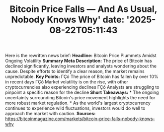 ﻿---
title: "Bitcoin Price Falls — And As Usual, Nobody Knows Why'
date: '2025-08-22T05:11:43"
category: "Markets"
summary: ""
slug: "bitcoin price falls  and as usual nobody knows why"
source_urls:
  - "https://bitcoinmagazine.com/markets/bitcoin-price-falls-nobody-knows-why"
seo:
  title: "Bitcoin Price Falls — And As Usual, Nobody Knows Why | Hash n Hedge'
  description: '"
  keywords: ["news", "markets", "brief"]
---
Here is the rewritten news brief:  **Headline:** Bitcoin Price Plummets Amidst Ongoing Volatility  **Summary Meta Description:** The price of Bitcoin has declined significantly, leaving investors and analysts wondering about the cause. Despite efforts to identify a clear reason, the market remains unpredictable.  **Key Points:**  ΓÇó The price of Bitcoin has fallen by over 10% in recent days ΓÇó Market volatility is on the rise, with other cryptocurrencies also experiencing declines ΓÇó Analysts are struggling to pinpoint a specific reason for the decline  **Short Takeaways:**  * The ongoing uncertainty surrounding Bitcoin's price movement highlights the need for more robust market regulation. * As the world's largest cryptocurrency continues to experience wild fluctuations, investors would do well to approach the market with caution.  **Sources:** https://bitcoinmagazine.com/markets/bitcoin-price-falls-nobody-knows-why 
